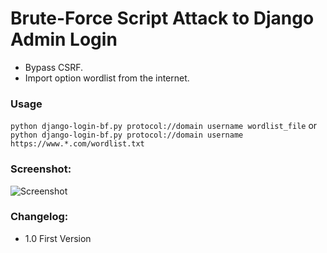 # Brute-Force Script Attack to Django Admin Login

* Bypass CSRF.
* Import option wordlist from the internet.

### Usage
```python django-login-bf.py protocol://domain username wordlist_file```
or
```python django-login-bf.py protocol://domain username https://www.*.com/wordlist.txt```

### Screenshot:
![Screenshot](https://mordavid.co.il/github/images/brute-force-django-admin-panel.jpg)

### Changelog:
* 1.0 First Version
